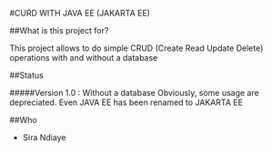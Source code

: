 #CURD WITH JAVA EE (JAKARTA EE)


##What is this project for? 

This project allows to do simple CRUD (Create Read Update Delete) operations with and without a database

##Status

#####Version 1.0 : Without a database
Obviously, some usage are depreciated. Even JAVA EE has been renamed to JAKARTA EE


##Who 

- Sira Ndiaye 
